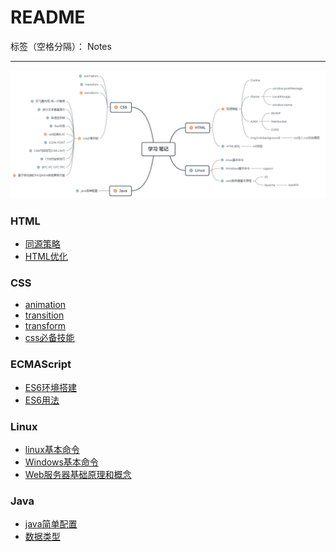 ﻿# README

标签（空格分隔）： Notes

---
![思维导图](https://raw.githubusercontent.com/rel-start/Notes/picture/picture/notes.png)

### HTML
- [同源策略](https://github.com/rel-start/Notes/blob/master/HTML/Homologous%20Policy(continue...).md)
- [HTML优化](https://github.com/rel-start/Notes/blob/master/HTML/html%20optimization.md)

### CSS
- [animation](https://github.com/rel-start/Notes/blob/master/CSS/animation.md)
- [transition](https://github.com/rel-start/Notes/blob/master/CSS/transition.md)
- [transform](https://github.com/rel-start/Notes/blob/master/CSS/transform.md)
- [css必备技能](https://github.com/rel-start/Notes/blob/master/CSS/Essential%20skills.md)

### ECMAScript
- [ES6环境搭建](https://github.com/rel-start/Notes/blob/master/ECMAScript/ES6%20Environment.md)
- [ES6用法](https://github.com/rel-start/Notes/blob/master/ECMAScript/ES6%20usage.md)

### Linux
- [linux基本命令](https://github.com/rel-start/Notes/blob/master/Linux/Linux%20command.md)
- [Windows基本命令](https://github.com/rel-start/Notes/blob/master/Linux/Windows%20command.md)
- [Web服务器基础原理和概念](https://github.com/rel-start/Notes/blob/master/Linux/Web%20server.md)

### Java
- [java简单配置](https://github.com/rel-start/Notes/blob/master/Java/Java%20config.md)
- [数据类型](https://github.com/rel-start/Notes/blob/master/Java/Java%20data%20type.md)



